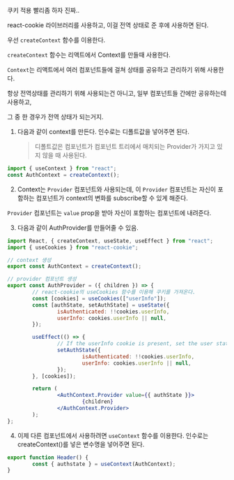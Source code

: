 쿠키 적용 빨리좀 하자 진짜..

react-cookie 라이브러리를 사용하고, 이걸 전역 상태로 준 후에 사용하면 된다.

우선 `createContext` 함수를 이용한다.

`createContext` 함수는 리액트에서 Context를 만들때 사용한다.

`Context`는 리액트에서 여러 컴포넌트들에 걸쳐 상태를 공유하고 관리하기 위해 사용한다.

항상 전역상태를 관리하기 위해 사용되는건 아니고, 일부 컴포넌트들 간에만 공유하는데 사용하고,

그 중 한 경우가 전역 상태가 되는거지.

1. 다음과 같이 context를 만든다. 인수로는 디폴트값을 넣어주면 된다.
      > 디폴트값은 컴포넌트가 컴포넌트 트리에서 매치되는 Provider가 가지고 있지 않을 때 사용된다.

```jsx
import { useContext } from "react";
const AuthContext = createContext();
```

2. Context는 `Provider` 컴포넌트와 사용되는데, 이 `Provider` 컴포넌트는
   자신이 포함하는 컴포넌트가 context의 변화를 subscribe할 수 있게 해준다.

`Provider` 컴포넌트는 `value` prop을 받아 자신이 포함하는 컴포넌트에 내려준다.

3. 다음과 같이 AuthProvider를 만들어줄 수 있음.

```jsx
import React, { createContext, useState, useEffect } from "react";
import { useCookies } from "react-cookie";

// context 생성
export const AuthContext = createContext();

// provider 컴포넌트 생성
export const AuthProvider = ({ children }) => {
        // react-cookie의 useCookies 함수를 이용해 쿠키를 가져온다.
        const [cookies] = useCookies(["userInfo"]);
        const [authState, setAuthState] = useState({
                isAuthenticated: !!cookies.userInfo,
                userInfo: cookies.userInfo || null,
        });

        useEffect(() => {
                // If the userInfo cookie is present, set the user state to its value
                setAuthState({
                        isAuthenticated: !!cookies.userInfo,
                        userInfo: cookies.userInfo || null,
                });
        }, [cookies]);

        return (
                <AuthContext.Provider value={{ authState }}>
                        {children}
                </AuthContext.Provider>
        );
};
```

4. 이제 다른 컴포넌트에서 사용하려면 `useContext` 함수를 이용한다.
   인수로는 createContext()를 넣은 변수명을 넣어주면 된다.

```jsx
export function Header() {
        const { authstate } = useContext(AuthContext);
}
```
